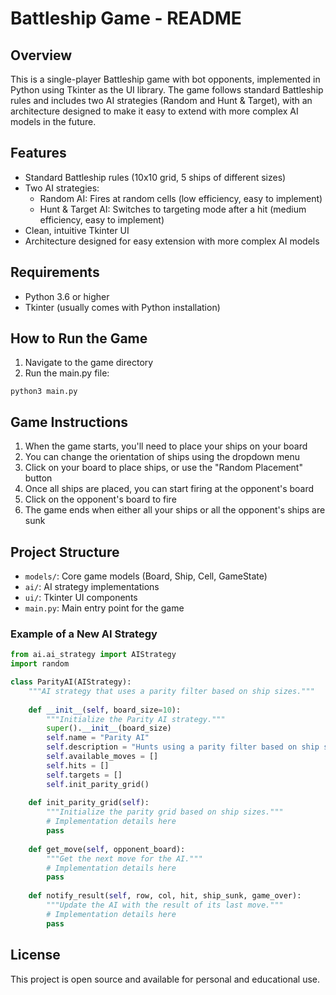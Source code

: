 # Battleship Game - README

## Overview
This is a single-player Battleship game with bot opponents, implemented in Python using Tkinter as the UI library. The game follows standard Battleship rules and includes two AI strategies (Random and Hunt & Target), with an architecture designed to make it easy to extend with more complex AI models in the future.

## Features
- Standard Battleship rules (10x10 grid, 5 ships of different sizes)
- Two AI strategies:
  - Random AI: Fires at random cells (low efficiency, easy to implement)
  - Hunt & Target AI: Switches to targeting mode after a hit (medium efficiency, easy to implement)
- Clean, intuitive Tkinter UI
- Architecture designed for easy extension with more complex AI models

## Requirements
- Python 3.6 or higher
- Tkinter (usually comes with Python installation)

## How to Run the Game
1. Navigate to the game directory
2. Run the main.py file:
```
python3 main.py
```

## Game Instructions
1. When the game starts, you'll need to place your ships on your board
2. You can change the orientation of ships using the dropdown menu
3. Click on your board to place ships, or use the "Random Placement" button
4. Once all ships are placed, you can start firing at the opponent's board
5. Click on the opponent's board to fire
6. The game ends when either all your ships or all the opponent's ships are sunk

## Project Structure
- `models/`: Core game models (Board, Ship, Cell, GameState)
- `ai/`: AI strategy implementations
- `ui/`: Tkinter UI components
- `main.py`: Main entry point for the game

### Example of a New AI Strategy

```python
from ai.ai_strategy import AIStrategy
import random

class ParityAI(AIStrategy):
    """AI strategy that uses a parity filter based on ship sizes."""
    
    def __init__(self, board_size=10):
        """Initialize the Parity AI strategy."""
        super().__init__(board_size)
        self.name = "Parity AI"
        self.description = "Hunts using a parity filter based on ship sizes. High efficiency, medium complexity."
        self.available_moves = []
        self.hits = []
        self.targets = []
        self.init_parity_grid()
    
    def init_parity_grid(self):
        """Initialize the parity grid based on ship sizes."""
        # Implementation details here
        pass
    
    def get_move(self, opponent_board):
        """Get the next move for the AI."""
        # Implementation details here
        pass
    
    def notify_result(self, row, col, hit, ship_sunk, game_over):
        """Update the AI with the result of its last move."""
        # Implementation details here
        pass
```

## License
This project is open source and available for personal and educational use.
